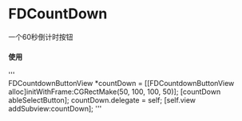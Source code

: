 # FDCountDown
一个60秒倒计时按钮
#### 使用

'''   
    FDCountdownButtonView *countDown = [[FDCountdownButtonView alloc]initWithFrame:CGRectMake(50, 100, 100, 50)];
    [countDown ableSelectButton];
    countDown.delegate = self;
    [self.view addSubview:countDown];
'''
